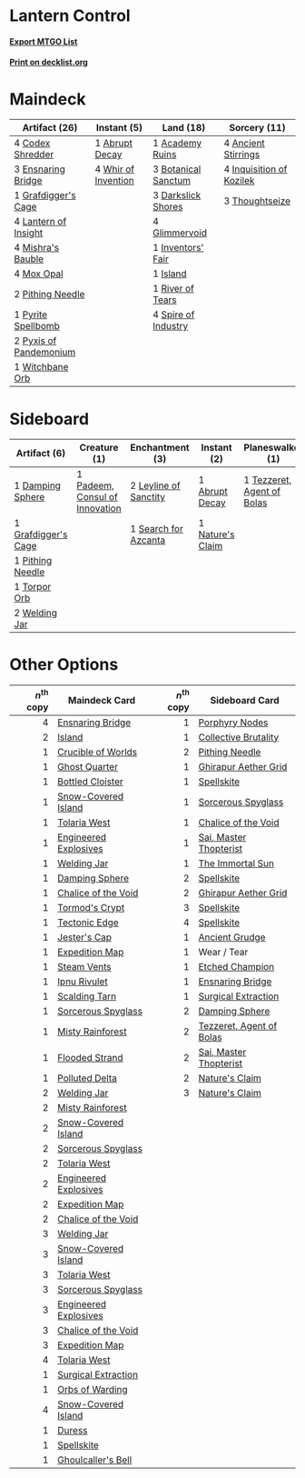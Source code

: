 # Lantern Control

#### [Export MTGO List](../collection/Lantern%20Control/Lantern%20Control.txt)
#### [Print on decklist.org](http://decklist.org/?deckmain=1%09Abrupt%20Decay%0A1%09Academy%20Ruins%0A4%09Ancient%20Stirrings%0A3%09Botanical%20Sanctum%0A4%09Codex%20Shredder%0A3%09Darkslick%20Shores%0A3%09Ensnaring%20Bridge%0A4%09Glimmervoid%0A1%09Grafdigger's%20Cage%0A4%09Inquisition%20of%20Kozilek%0A1%09Inventors'%20Fair%0A1%09Island%0A4%09Lantern%20of%20Insight%0A4%09Mishra's%20Bauble%0A4%09Mox%20Opal%0A2%09Pithing%20Needle%0A1%09Pyrite%20Spellbomb%0A2%09Pyxis%20of%20Pandemonium%0A1%09River%20of%20Tears%0A4%09Spire%20of%20Industry%0A3%09Thoughtseize%0A4%09Whir%20of%20Invention%0A1%09Witchbane%20Orb&deckside=1%09Abrupt%20Decay%0A1%09Damping%20Sphere%0A1%09Grafdigger's%20Cage%0A2%09Leyline%20of%20Sanctity%0A1%09Maelstrom%20Pulse%0A1%09Nature's%20Claim%0A1%09Padeem,%20Consul%20of%20Innovation%0A1%09Pithing%20Needle%0A1%09Pyroclasm%0A1%09Search%20for%20Azcanta%0A1%09Tezzeret,%20Agent%20of%20Bolas%0A1%09Torpor%20Orb%0A2%09Welding%20Jar)
# Maindeck

|                                          Artifact (26)                                          |                                         Instant (5)                                          |                                          Land (18)                                           |                                           Sorcery (11)                                            |
|-------------------------------------------------------------------------------------------------|----------------------------------------------------------------------------------------------|----------------------------------------------------------------------------------------------|---------------------------------------------------------------------------------------------------|
|4 [Codex Shredder](http://gatherer.wizards.com/Pages/Card/Details.aspx?multiverseid=253635)      |1 [Abrupt Decay](http://gatherer.wizards.com/Pages/Card/Details.aspx?multiverseid=425971)     |1 [Academy Ruins](http://gatherer.wizards.com/Pages/Card/Details.aspx?multiverseid=370424)    |4 [Ancient Stirrings](http://gatherer.wizards.com/Pages/Card/Details.aspx?multiverseid=442148)     |
|3 [Ensnaring Bridge](http://gatherer.wizards.com/Pages/Card/Details.aspx?multiverseid=442213)    |4 [Whir of Invention](http://gatherer.wizards.com/Pages/Card/Details.aspx?multiverseid=423716)|3 [Botanical Sanctum](http://gatherer.wizards.com/Pages/Card/Details.aspx?multiverseid=417817)|4 [Inquisition of Kozilek](http://gatherer.wizards.com/Pages/Card/Details.aspx?multiverseid=425900)|
|1 [Grafdigger's Cage](http://gatherer.wizards.com/Pages/Card/Details.aspx?multiverseid=426046)   |                                                                                              |3 [Darkslick Shores](http://gatherer.wizards.com/Pages/Card/Details.aspx?multiverseid=209400) |3 [Thoughtseize](http://gatherer.wizards.com/Pages/Card/Details.aspx?multiverseid=438676)          |
|4 [Lantern of Insight](http://gatherer.wizards.com/Pages/Card/Details.aspx?multiverseid=73927)   |                                                                                              |4 [Glimmervoid](http://gatherer.wizards.com/Pages/Card/Details.aspx?multiverseid=370425)      |                                                                                                   |
|4 [Mishra's Bauble](http://gatherer.wizards.com/Pages/Card/Details.aspx?multiverseid=438787)     |                                                                                              |1 [Inventors' Fair](http://gatherer.wizards.com/Pages/Card/Details.aspx?multiverseid=417820)  |                                                                                                   |
|4 [Mox Opal](http://gatherer.wizards.com/Pages/Card/Details.aspx?multiverseid=397719)            |                                                                                              |1 [Island](http://gatherer.wizards.com/Pages/Card/Details.aspx?multiverseid=439602)           |                                                                                                   |
|2 [Pithing Needle](http://gatherer.wizards.com/Pages/Card/Details.aspx?multiverseid=425815)      |                                                                                              |1 [River of Tears](http://gatherer.wizards.com/Pages/Card/Details.aspx?multiverseid=438812)   |                                                                                                   |
|1 [Pyrite Spellbomb](http://gatherer.wizards.com/Pages/Card/Details.aspx?multiverseid=370512)    |                                                                                              |4 [Spire of Industry](http://gatherer.wizards.com/Pages/Card/Details.aspx?multiverseid=423851)|                                                                                                   |
|2 [Pyxis of Pandemonium](http://gatherer.wizards.com/Pages/Card/Details.aspx?multiverseid=373669)|                                                                                              |                                                                                              |                                                                                                   |
|1 [Witchbane Orb](http://gatherer.wizards.com/Pages/Card/Details.aspx?multiverseid=233240)       |                                                                                              |                                                                                              |                                                                                                   |


# Sideboard

|                                         Artifact (6)                                         |                                              Creature (1)                                               |                                        Enchantment (3)                                         |                                        Instant (2)                                        |                                          Planeswalker (1)                                           |                                        Sorcery (2)                                         |
|----------------------------------------------------------------------------------------------|---------------------------------------------------------------------------------------------------------|------------------------------------------------------------------------------------------------|-------------------------------------------------------------------------------------------|-----------------------------------------------------------------------------------------------------|--------------------------------------------------------------------------------------------|
|1 [Damping Sphere](http://gatherer.wizards.com/Pages/Card/Details.aspx?multiverseid=443101)   |1 [Padeem, Consul of Innovation](http://gatherer.wizards.com/Pages/Card/Details.aspx?multiverseid=417632)|2 [Leyline of Sanctity](http://gatherer.wizards.com/Pages/Card/Details.aspx?multiverseid=397677)|1 [Abrupt Decay](http://gatherer.wizards.com/Pages/Card/Details.aspx?multiverseid=425971)  |1 [Tezzeret, Agent of Bolas](http://gatherer.wizards.com/Pages/Card/Details.aspx?multiverseid=214065)|1 [Maelstrom Pulse](http://gatherer.wizards.com/Pages/Card/Details.aspx?multiverseid=370521)|
|1 [Grafdigger's Cage](http://gatherer.wizards.com/Pages/Card/Details.aspx?multiverseid=426046)|                                                                                                         |1 [Search for Azcanta](http://gatherer.wizards.com/Pages/Card/Details.aspx?multiverseid=435226) |1 [Nature's Claim](http://gatherer.wizards.com/Pages/Card/Details.aspx?multiverseid=438743)|                                                                                                     |1 [Pyroclasm](http://gatherer.wizards.com/Pages/Card/Details.aspx?multiverseid=4354)        |
|1 [Pithing Needle](http://gatherer.wizards.com/Pages/Card/Details.aspx?multiverseid=425815)   |                                                                                                         |                                                                                                |                                                                                           |                                                                                                     |                                                                                            |
|1 [Torpor Orb](http://gatherer.wizards.com/Pages/Card/Details.aspx?multiverseid=233069)       |                                                                                                         |                                                                                                |                                                                                           |                                                                                                     |                                                                                            |
|2 [Welding Jar](http://gatherer.wizards.com/Pages/Card/Details.aspx?multiverseid=48328)       |                                                                                                         |                                                                                                |                                                                                           |                                                                                                     |                                                                                            |


# Other Options

|*n*<sup>th</sup> copy|                                         Maindeck Card                                          |*n*<sup>th</sup> copy|                                          Sideboard Card                                           |
|--------------------:|------------------------------------------------------------------------------------------------|--------------------:|---------------------------------------------------------------------------------------------------|
|                    4|[Ensnaring Bridge](http://gatherer.wizards.com/Pages/Card/Details.aspx?multiverseid=442213)     |                    1|[Porphyry Nodes](http://gatherer.wizards.com/Pages/Card/Details.aspx?multiverseid=124470)          |
|                    2|[Island](http://gatherer.wizards.com/Pages/Card/Details.aspx?multiverseid=439602)               |                    1|[Collective Brutality](http://gatherer.wizards.com/Pages/Card/Details.aspx?multiverseid=414380)    |
|                    1|[Crucible of Worlds](http://gatherer.wizards.com/Pages/Card/Details.aspx?multiverseid=420598)   |                    2|[Pithing Needle](http://gatherer.wizards.com/Pages/Card/Details.aspx?multiverseid=425815)          |
|                    1|[Ghost Quarter](http://gatherer.wizards.com/Pages/Card/Details.aspx?multiverseid=430470)        |                    1|[Ghirapur Aether Grid](http://gatherer.wizards.com/Pages/Card/Details.aspx?multiverseid=398517)    |
|                    1|[Bottled Cloister](http://gatherer.wizards.com/Pages/Card/Details.aspx?multiverseid=89018)      |                    1|[Spellskite](http://gatherer.wizards.com/Pages/Card/Details.aspx?multiverseid=397743)              |
|                    1|[Snow-Covered Island](http://gatherer.wizards.com/Pages/Card/Details.aspx?multiverseid=184813)  |                    1|[Sorcerous Spyglass](http://gatherer.wizards.com/Pages/Card/Details.aspx?multiverseid=435407)      |
|                    1|[Tolaria West](http://gatherer.wizards.com/Pages/Card/Details.aspx?multiverseid=416755)         |                    1|[Chalice of the Void](http://gatherer.wizards.com/Pages/Card/Details.aspx?multiverseid=370411)     |
|                    1|[Engineered Explosives](http://gatherer.wizards.com/Pages/Card/Details.aspx?multiverseid=370549)|                    1|[Sai, Master Thopterist](http://gatherer.wizards.com/Pages/Card/Details.aspx?multiverseid=447205)  |
|                    1|[Welding Jar](http://gatherer.wizards.com/Pages/Card/Details.aspx?multiverseid=48328)           |                    1|[The Immortal Sun](http://gatherer.wizards.com/Pages/Card/Details.aspx?multiverseid=439844)        |
|                    1|[Damping Sphere](http://gatherer.wizards.com/Pages/Card/Details.aspx?multiverseid=443101)       |                    2|[Spellskite](http://gatherer.wizards.com/Pages/Card/Details.aspx?multiverseid=397743)              |
|                    1|[Chalice of the Void](http://gatherer.wizards.com/Pages/Card/Details.aspx?multiverseid=370411)  |                    2|[Ghirapur Aether Grid](http://gatherer.wizards.com/Pages/Card/Details.aspx?multiverseid=398517)    |
|                    1|[Tormod's Crypt](http://gatherer.wizards.com/Pages/Card/Details.aspx?multiverseid=389723)       |                    3|[Spellskite](http://gatherer.wizards.com/Pages/Card/Details.aspx?multiverseid=397743)              |
|                    1|[Tectonic Edge](http://gatherer.wizards.com/Pages/Card/Details.aspx?multiverseid=409575)        |                    4|[Spellskite](http://gatherer.wizards.com/Pages/Card/Details.aspx?multiverseid=397743)              |
|                    1|[Jester's Cap](http://gatherer.wizards.com/Pages/Card/Details.aspx?multiverseid=212627)         |                    1|[Ancient Grudge](http://gatherer.wizards.com/Pages/Card/Details.aspx?multiverseid=425913)          |
|                    1|[Expedition Map](http://gatherer.wizards.com/Pages/Card/Details.aspx?multiverseid=397742)       |                    1|Wear / Tear                                                                                        |
|                    1|[Steam Vents](http://gatherer.wizards.com/Pages/Card/Details.aspx?multiverseid=405109)          |                    1|[Etched Champion](http://gatherer.wizards.com/Pages/Card/Details.aspx?multiverseid=397710)         |
|                    1|[Ipnu Rivulet](http://gatherer.wizards.com/Pages/Card/Details.aspx?multiverseid=430869)         |                    1|[Ensnaring Bridge](http://gatherer.wizards.com/Pages/Card/Details.aspx?multiverseid=442213)        |
|                    1|[Scalding Tarn](http://gatherer.wizards.com/Pages/Card/Details.aspx?multiverseid=426069)        |                    1|[Surgical Extraction](http://gatherer.wizards.com/Pages/Card/Details.aspx?multiverseid=397706)     |
|                    1|[Sorcerous Spyglass](http://gatherer.wizards.com/Pages/Card/Details.aspx?multiverseid=435407)   |                    2|[Damping Sphere](http://gatherer.wizards.com/Pages/Card/Details.aspx?multiverseid=443101)          |
|                    1|[Misty Rainforest](http://gatherer.wizards.com/Pages/Card/Details.aspx?multiverseid=426065)     |                    2|[Tezzeret, Agent of Bolas](http://gatherer.wizards.com/Pages/Card/Details.aspx?multiverseid=214065)|
|                    1|[Flooded Strand](http://gatherer.wizards.com/Pages/Card/Details.aspx?multiverseid=405098)       |                    2|[Sai, Master Thopterist](http://gatherer.wizards.com/Pages/Card/Details.aspx?multiverseid=447205)  |
|                    1|[Polluted Delta](http://gatherer.wizards.com/Pages/Card/Details.aspx?multiverseid=405104)       |                    2|[Nature's Claim](http://gatherer.wizards.com/Pages/Card/Details.aspx?multiverseid=438743)          |
|                    2|[Welding Jar](http://gatherer.wizards.com/Pages/Card/Details.aspx?multiverseid=48328)           |                    3|[Nature's Claim](http://gatherer.wizards.com/Pages/Card/Details.aspx?multiverseid=438743)          |
|                    2|[Misty Rainforest](http://gatherer.wizards.com/Pages/Card/Details.aspx?multiverseid=426065)     |                     |                                                                                                   |
|                    2|[Snow-Covered Island](http://gatherer.wizards.com/Pages/Card/Details.aspx?multiverseid=184813)  |                     |                                                                                                   |
|                    2|[Sorcerous Spyglass](http://gatherer.wizards.com/Pages/Card/Details.aspx?multiverseid=435407)   |                     |                                                                                                   |
|                    2|[Tolaria West](http://gatherer.wizards.com/Pages/Card/Details.aspx?multiverseid=416755)         |                     |                                                                                                   |
|                    2|[Engineered Explosives](http://gatherer.wizards.com/Pages/Card/Details.aspx?multiverseid=370549)|                     |                                                                                                   |
|                    2|[Expedition Map](http://gatherer.wizards.com/Pages/Card/Details.aspx?multiverseid=397742)       |                     |                                                                                                   |
|                    2|[Chalice of the Void](http://gatherer.wizards.com/Pages/Card/Details.aspx?multiverseid=370411)  |                     |                                                                                                   |
|                    3|[Welding Jar](http://gatherer.wizards.com/Pages/Card/Details.aspx?multiverseid=48328)           |                     |                                                                                                   |
|                    3|[Snow-Covered Island](http://gatherer.wizards.com/Pages/Card/Details.aspx?multiverseid=184813)  |                     |                                                                                                   |
|                    3|[Tolaria West](http://gatherer.wizards.com/Pages/Card/Details.aspx?multiverseid=416755)         |                     |                                                                                                   |
|                    3|[Sorcerous Spyglass](http://gatherer.wizards.com/Pages/Card/Details.aspx?multiverseid=435407)   |                     |                                                                                                   |
|                    3|[Engineered Explosives](http://gatherer.wizards.com/Pages/Card/Details.aspx?multiverseid=370549)|                     |                                                                                                   |
|                    3|[Chalice of the Void](http://gatherer.wizards.com/Pages/Card/Details.aspx?multiverseid=370411)  |                     |                                                                                                   |
|                    3|[Expedition Map](http://gatherer.wizards.com/Pages/Card/Details.aspx?multiverseid=397742)       |                     |                                                                                                   |
|                    4|[Tolaria West](http://gatherer.wizards.com/Pages/Card/Details.aspx?multiverseid=416755)         |                     |                                                                                                   |
|                    1|[Surgical Extraction](http://gatherer.wizards.com/Pages/Card/Details.aspx?multiverseid=397706)  |                     |                                                                                                   |
|                    1|[Orbs of Warding](http://gatherer.wizards.com/Pages/Card/Details.aspx?multiverseid=398551)      |                     |                                                                                                   |
|                    4|[Snow-Covered Island](http://gatherer.wizards.com/Pages/Card/Details.aspx?multiverseid=184813)  |                     |                                                                                                   |
|                    1|[Duress](http://gatherer.wizards.com/Pages/Card/Details.aspx?multiverseid=270465)               |                     |                                                                                                   |
|                    1|[Spellskite](http://gatherer.wizards.com/Pages/Card/Details.aspx?multiverseid=397743)           |                     |                                                                                                   |
|                    1|[Ghoulcaller's Bell](http://gatherer.wizards.com/Pages/Card/Details.aspx?multiverseid=237362)   |                     |                                                                                                   |

